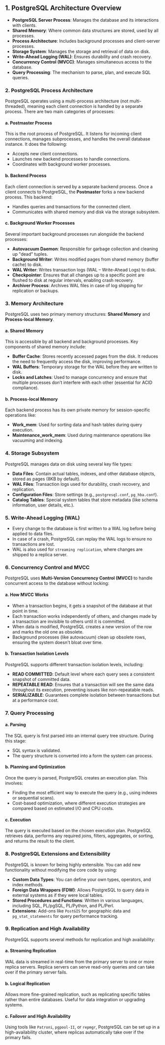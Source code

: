 
## 1. **PostgreSQL Architecture Overview**

- **PostgreSQL Server Process**: Manages the database and its interactions with clients.
- **Shared Memory**: Where common data structures are stored, used by all processes.
- **Process Architecture**: Includes background processes and client-server processes.
- **Storage System**: Manages the storage and retrieval of data on disk.
- **Write-Ahead Logging (WAL)**: Ensures durability and crash recovery.
- **Concurrency Control (MVCC)**: Manages simultaneous access to the database.
- **Query Processing**: The mechanism to parse, plan, and execute SQL queries.
  
### 2. **PostgreSQL Process Architecture**
PostgreSQL operates using a multi-process architecture (not multi-threaded), meaning each client connection is handled by a separate process. There are two main categories of processes:

#### a. **Postmaster Process**
This is the root process of PostgreSQL. It listens for incoming client connections, manages subprocesses, and handles the overall database instance. It does the following:
- Accepts new client connections.
- Launches new backend processes to handle connections.
- Coordinates with background worker processes.

#### b. **Backend Process**
Each client connection is served by a separate backend process. Once a client connects to PostgreSQL, the **Postmaster** forks a new backend process. This backend:
- Handles queries and transactions for the connected client.
- Communicates with shared memory and disk via the storage subsystem.

#### c. **Background Worker Processes**
Several important background processes run alongside the backend processes:
- **Autovacuum Daemon**: Responsible for garbage collection and cleaning up "dead" tuples.
- **Background Writer**: Writes modified pages from shared memory (buffer cache) to disk.
- **WAL Writer**: Writes transaction logs (WAL – Write-Ahead Logs) to disk.
- **Checkpointer**: Ensures that all changes up to a specific point are flushed to disk at regular intervals, enabling crash recovery.
- **Archiver Process**: Archives WAL files in case of log shipping for replication or backups.

### 3. **Memory Architecture**
PostgreSQL uses two primary memory structures: **Shared Memory** and **Process-local Memory**.

#### a. **Shared Memory**
This is accessible by all backend and background processes. Key components of shared memory include:
- **Buffer Cache**: Stores recently accessed pages from the disk. It reduces the need to frequently access the disk, improving performance.
- **WAL Buffers**: Temporary storage for the WAL before they are written to disk.
- **Locks and Latches**: Used to manage concurrency and ensure that multiple processes don’t interfere with each other (essential for ACID compliance).

#### b. **Process-local Memory**
Each backend process has its own private memory for session-specific operations like:
- **Work_mem**: Used for sorting data and hash tables during query execution.
- **Maintenance_work_mem**: Used during maintenance operations like vacuuming and indexing.

### 4. **Storage Subsystem**
PostgreSQL manages data on disk using several key file types:
- **Data Files**: Contain actual tables, indexes, and other database objects, stored as pages (8KB by default).
- **WAL Files**: Transaction logs used for durability, crash recovery, and replication.
- **Configuration Files**: Store settings (e.g., `postgresql.conf`, `pg_hba.conf`).
- **Catalog Tables**: Special system tables that store metadata (like schema information, user details, etc.).

### 5. **Write-Ahead Logging (WAL)**
- Every change to the database is first written to a WAL log before being applied to data files.
- In case of a crash, PostgreSQL can replay the WAL logs to ensure no transactions are lost.
- WAL is also used for `streaming replication`, where changes are shipped to a replica server.

### 6. **Concurrency Control and MVCC**
PostgreSQL uses **Multi-Version Concurrency Control (MVCC)** to handle concurrent access to the database without locking:

#### a. **How MVCC Works**
- When a transaction begins, it gets a snapshot of the database at that point in time.
- Each transaction works independently of others, and changes made by a transaction are invisible to others until it is committed.
- When data is modified, PostgreSQL creates a new version of the row and marks the old one as obsolete.
- Background processes (like autovacuum) clean up obsolete rows, ensuring the system doesn't bloat over time.

#### b. **Transaction Isolation Levels**
PostgreSQL supports different transaction isolation levels, including:
- **READ COMMITTED**: Default level where each query sees a consistent snapshot of committed data.
- **REPEATABLE READ**: Ensures that a transaction will see the same data throughout its execution, preventing issues like non-repeatable reads.
- **SERIALIZABLE**: Guarantees complete isolation between transactions but at a performance cost.

### 7. **Query Processing**
#### a. **Parsing**
The SQL query is first parsed into an internal query tree structure. During this stage:
- SQL syntax is validated.
- The query structure is converted into a form the system can process.

#### b. **Planning and Optimization**
Once the query is parsed, PostgreSQL creates an execution plan. This involves:
- Finding the most efficient way to execute the query (e.g., using indexes or sequential scans).
- Cost-based optimization, where different execution strategies are compared based on estimated I/O and CPU costs.

#### c. **Execution**
The query is executed based on the chosen execution plan. PostgreSQL retrieves data, performs any required joins, filters, aggregates, or sorting, and returns the result to the client.

### 8. **PostgreSQL Extensions and Extensibility**
PostgreSQL is known for being highly extensible. You can add new functionality without modifying the core code by using:
- **Custom Data Types**: You can define your own types, operators, and index methods.
- **Foreign Data Wrappers (FDW)**: Allows PostgreSQL to query data in external systems as if they were local tables.
- **Stored Procedures and Functions**: Written in various languages, including SQL, PL/pgSQL, PL/Python, and PL/Perl.
- **Extensions**: Add-ons like `PostGIS` for geographic data and `pg_stat_statements` for query performance tracking.

### 9. **Replication and High Availability**
PostgreSQL supports several methods for replication and high availability:

#### a. **Streaming Replication**
WAL data is streamed in real-time from the primary server to one or more replica servers. Replica servers can serve read-only queries and can take over if the primary server fails.

#### b. **Logical Replication**
Allows more fine-grained replication, such as replicating specific tables rather than entire databases. Useful for data integration or upgrading systems.

#### c. **Failover and High Availability**
Using tools like `Patroni`, `pgpool-II`, or `repmgr`, PostgreSQL can be set up in a high-availability cluster, where replicas automatically take over if the primary fails.

